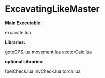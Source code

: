 # ExcavatingLikeMaster

**Main Executable:**

excavate.lua

**Libraries:**

gotoGPS.lua
movement.lua
vectorCalc.lua

**optional Libraries:**

fuelCheck.lua
invCheck.lua
torch.lua
